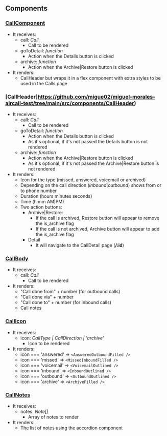 ## Components

### [CallComponent](https://github.com/migue02/miguel-morales-aircall-test/tree/main/src/components/CallComponent)

-   It receives:
    -   call: _Call_
        -   Call to be rendered
    -   goToDetail: _function_
        -   Action when the Details button is clicked
    -   archive: _function_
        -   Action when the Archive|Restore button is clicked
-   It renders:
    -   CallHeader but wraps it in a flex component with extra styles to be used in the Calls page

### [CallHeader]https://github.com/migue02/miguel-morales-aircall-test/tree/main/src/components/CallHeader)

-   It receives:
    -   call: _Call_
        -   Call to be rendered
    -   goToDetail: _function_
        -   Action when the Details button is clicked
        -   As it's optional, if it's not passed the Details button is not rendered
    -   archive: _function_
        -   Action when the Archive|Restore button is clicked
        -   As it's optional, if it's not passed the Archive|Restore button is not rendered
-   It renders:
    -   Icon for the type (missed, answered, voicemail or archived)
    -   Depending on the call direction (_inbound_|_outbound_) shows from or to phone number
    -   Duration (hours minutes seconds)
    -   Time (h:mm AM|PM)
    -   Two action buttons:
        -   Archive|Restore:
            -   If the call is archived, Restore button will appear to remove the is_archive flag
            -   If the call is not archived, Archive button will appear to add the is_archive flag
        -   Detail
            -   It will navigate to the CallDetail page (**/:id**)

### [CallBody](https://github.com/migue02/miguel-morales-aircall-test/tree/main/src/components/CallBody)

-   It receives:
    -   call: _Call_
        -   Call to be rendered
-   It renders:
    -   "Call done from" + number (for outbound calls)
    -   "Call done via" + number
    -   "Call done to" + number (for inbound calls)
    -   Call notes

### [CallIcon](https://github.com/migue02/miguel-morales-aircall-test/tree/main/src/components/CallIcon)

-   It receives:
    -   icon: _CallType | CallDirection | 'archive'_
        -   Icon to be rendered
-   It renders:
    -   icon === 'answered' => `<AnsweredOutboundFilled />`
    -   icon === 'missed' => `<MissedInboundFilled />`
    -   icon === 'voicemail' => `<VoicemailOutlined />`
    -   icon === 'inbound' => `<InboundOutlined />`
    -   icon === 'outbound' => `<OutboundOutlined />`
    -   icon === 'archive' => `<ArchiveFilled />`

### [CallNotes](https://github.com/migue02/miguel-morales-aircall-test/tree/main/src/components/CallNotes)

-   It receives:
    -   notes: _Note[]_
        -   Array of notes to render
-   It renders:
    -   The list of notes using the accordion component
